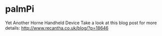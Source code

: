 # palmPi
Yet Another Horne Handheld Device
Take a look at this blog post for more details: http://www.recantha.co.uk/blog/?p=18646
